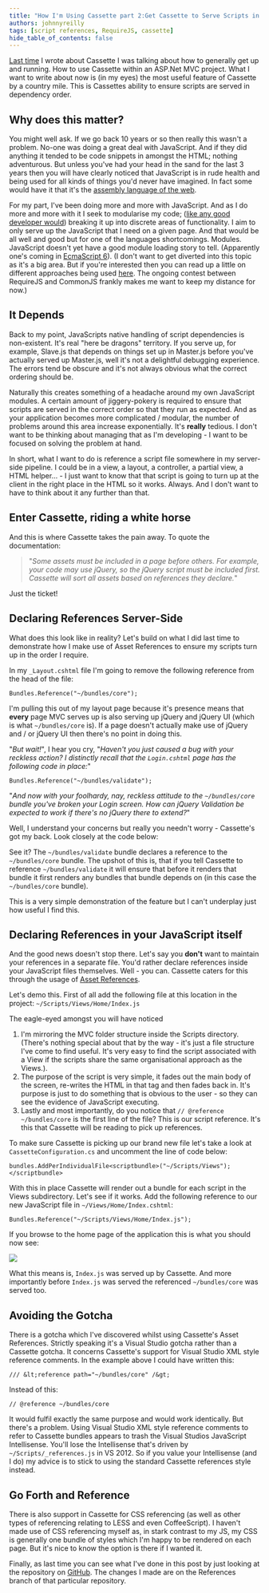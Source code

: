 ```yaml
---
title: "How I'm Using Cassette part 2:Get Cassette to Serve Scripts in Dependency Order"
authors: johnnyreilly
tags: [script references, RequireJS, cassette]
hide_table_of_contents: false
---
```

[Last time](http://icanmakethiswork.blogspot.co.uk/2013/05/how-im-using-cassette.html) I wrote about Cassette I was talking about how to generally get up and running. How to use Cassette within an ASP.Net MVC project. What I want to write about now is (in my eyes) the most useful feature of Cassette by a country mile. This is Cassettes ability to ensure scripts are served in dependency order.

 ## Why does this matter?

You might well ask. If we go back 10 years or so then really this wasn't a problem. No-one was doing a great deal with JavaScript. And if they did anything it tended to be code snippets in amongst the HTML; nothing adventurous. But unless you've had your head in the sand for the last 3 years then you will have clearly noticed that JavaScript is in rude health and being used for all kinds of things you'd never have imagined. In fact some would have it that it's the [assembly language of the web](http://www.hanselman.com/blog/JavaScriptisAssemblyLanguagefortheWebPart2MadnessorjustInsanity.aspx).

For my part, I've been doing more and more with JavaScript. And as I do more and more with it I seek to modularise my code; ([like any good developer would](http://en.wikipedia.org/wiki/Separation_of_concerns)) breaking it up into discrete areas of functionality. I aim to only serve up the JavaScript that I need on a given page. And that would be all well and good but for one of the languages shortcomings. Modules. JavaScript doesn't yet have a good module loading story to tell. (Apparently one's coming in [EcmaScript 6](http://wiki.ecmascript.org/doku.php?id=harmony:modules)). (I don't want to get diverted into this topic as it's a big area. But if you're interested then you can read up a little on different approaches being used [here](http://requirejs.org/docs/whyamd.html#today). The ongoing contest between RequireJS and CommonJS frankly makes me want to keep my distance for now.)

## It Depends

Back to my point, JavaScripts native handling of script dependencies is non-existent. It's real "here be dragons" territory. If you serve up, for example, Slave.js that depends on things set up in Master.js before you've actually served up Master.js, well it's not a delightful debugging experience. The errors tend be obscure and it's not always obvious what the correct ordering should be.

Naturally this creates something of a headache around my own JavaScript modules. A certain amount of jiggery-pokery is required to ensure that scripts are served in the correct order so that they run as expected. And as your application becomes more complicated / modular, the number of problems around this area increase exponentially. It's **really** tedious. I don't want to be thinking about managing that as I'm developing - I want to be focused on solving the problem at hand.

In short, what I want to do is reference a script file somewhere in my server-side pipeline. I could be in a view, a layout, a controller, a partial view, a HTML helper... - I just want to know that that script is going to turn up at the client in the right place in the HTML so it works. Always. And I don't want to have to think about it any further than that.

## Enter Cassette, riding a white horse

And this is where Cassette takes the pain away. To quote the documentation:

> "*Some assets must be included in a page before others. For example, your code may use jQuery, so the jQuery script must be included first. Cassette will sort all assets based on references they declare.*"

Just the ticket!

## Declaring References Server-Side

What does this look like in reality? Let's build on what I did last time to demonstrate how I make use of Asset References to ensure my scripts turn up in the order I require.

In my `_Layout.cshtml` file I'm going to remove the following reference from the head of the file:

`Bundles.Reference("~/bundles/core");`

I'm pulling this out of my layout page because it's presence means that **every** page MVC serves up is also serving up jQuery and jQuery UI (which is what `~/bundles/core` is). If a page doesn't actually make use of jQuery and / or jQuery UI then there's no point in doing this.

"*But wait!*", I hear you cry, "*Haven't you just caused a bug with your reckless action? I distinctly recall that the `Login.cshtml` page has the following code in place:*"

`Bundles.Reference("~/bundles/validate");`

"*And now with your foolhardy, nay, reckless attitude to the `~/bundles/core` bundle you've broken your Login screen. How can jQuery Validation be expected to work if there's no jQuery there to extend?*"

Well, I understand your concerns but really you needn't worry - Cassette's got my back. Look closely at the code below:

<script src="https://gist.github.com/johnnyreilly/5693071.js?file=ReferencesValidateDependesOnCoreCassetteConfiguration.cs"></script>

See it? The `~/bundles/validate` bundle declares a reference to the `~/bundles/core` bundle. The upshot of this is, that if you tell Cassette to reference `~/bundles/validate` it will ensure that before it renders that bundle it first renders any bundles that bundle depends on (in this case the `~/bundles/core` bundle).

This is a very simple demonstration of the feature but I can't underplay just how useful I find this.

## Declaring References in your JavaScript itself

And the good news doesn't stop there. Let's say you **don't** want to maintain your references in a separate file. You'd rather declare references inside your JavaScript files themselves. Well - you can. Cassette caters for this through the usage of [Asset References](http://getcassette.net/documentation/v1/AssetReferences).

Let's demo this. First of all add the following file at this location in the project: `~/Scripts/Views/Home/Index.js`

<script src="https://gist.github.com/johnnyreilly/5693071.js?file=Index.js"></script>

The eagle-eyed amongst you will have noticed

1. I'm mirroring the MVC folder structure inside the Scripts directory. (There's nothing special about that by the way - it's just a file structure I've come to find useful. It's very easy to find the script associated with a View if the scripts share the same organisational approach as the Views.).
2. The purpose of the script is very simple, it fades out the main body of the screen, re-writes the HTML in that tag and then fades back in. It's purpose is just to do something that is obvious to the user - so they can see the evidence of JavaScript executing.
3. Lastly and most importantly, do you notice that `// @reference ~/bundles/core` is the first line of the file? This is our script reference. It's this that Cassette will be reading to pick up references.



To make sure Cassette is picking up our brand new file let's take a look at `CassetteConfiguration.cs` and uncomment the line of code below:

`bundles.AddPerIndividualFile<scriptbundle>("~/Scripts/Views");</scriptbundle>`

With this in place Cassette will render out a bundle for each script in the Views subdirectory. Let's see if it works. Add the following reference to our new JavaScript file in `~/Views/Home/Index.cshtml`:

`Bundles.Reference("~/Scripts/Views/Home/Index.js");`

If you browse to the home page of the application this is what you should now see:

![](https://2.bp.blogspot.com/-tGZTEhhkGz8/Ua7xlgl3n5I/AAAAAAAAAcs/miNZsysrJeY/s320/Index.js.png)

What this means is, `Index.js` was served up by Cassette. And more importantly before `Index.js` was served the referenced `~/bundles/core` was served too.

## Avoiding the Gotcha

There is a gotcha which I've discovered whilst using Cassette's Asset References. Strictly speaking it's a Visual Studio gotcha rather than a Cassette gotcha. It concerns Cassette's support for Visual Studio XML style reference comments. In the example above I could have written this:

`/// &lt;reference path="~/bundles/core" /&gt;`

Instead of this:

`// @reference ~/bundles/core`

It would fulfil exactly the same purpose and would work identically. But there's a problem. Using Visual Studio XML style reference comments to refer to Cassette bundles appears to trash the Visual Studios JavaScript Intellisense. You'll lose the Intellisense that's driven by `~/Scripts/_references.js` in VS 2012. So if you value your Intellisense (and I do) my advice is to stick to using the standard Cassette references style instead.

## Go Forth and Reference

There is also support in Cassette for CSS referencing (as well as other types of referencing relating to LESS and even CoffeeScript). I haven't made use of CSS referencing myself as, in stark contrast to my JS, my CSS is generally one bundle of styles which I'm happy to be rendered on each page. But it's nice to know the option is there if I wanted it.

Finally, as last time you can see what I've done in this post by just looking at the repository on [GitHub](https://github.com/johnnyreilly/CassetteDemo/tree/References). The changes I made are on the References branch of that particular repository.

<!-- I don't want to serve up a monster JavaScript payload with each screen refresh.  Quite besides anything else, if I did that each screen refresh would be slower as more JavaScript was served up and parsed - the UX would suffer.  I don't want that.  I want *<strong>performance</strong>*! -->


